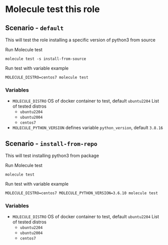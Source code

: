 # Molecule test this role


## Scenario - `default`
This will test the role installing a specific version of python3 from source

Run Molecule test
```
molecule test -s install-from-source
```

Run test with variable example
```
MOLECULE_DISTRO=centos7 molecule test
```

### Variables
 - `MOLECULE_DISTRO` OS of docker container to test, default `ubuntu2204`
    List of tested distros
    - `ubuntu2204`
    - `ubuntu2004`
    - `centos7`
 - `MOLECULE_PYTHON_VERSION` defines variable `python_version`, default `3.8.16`


## Scenario - `install-from-repo`
This will test installing python3 from package

Run Molecule test
```
molecule test
```

Run test with variable example
```
MOLECULE_DISTRO=centos7 MOLECULE_PYTHON_VERSION=3.6.10 molecule test
```

### Variables
 - `MOLECULE_DISTRO` OS of docker container to test, default `ubuntu2204`
    List of tested distros
    - `ubuntu2204`
    - `ubuntu2004`
    - `centos7`